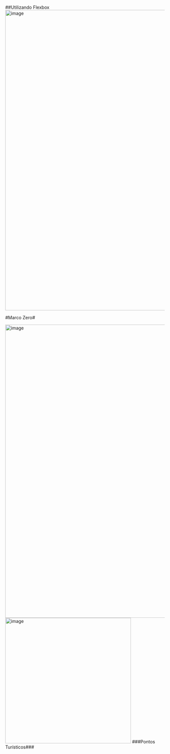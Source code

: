 ##Utilizando Flexbox
<img width="950" alt="image" src="https://github.com/brittoruth/Visit_Recife/assets/123418514/9542babd-9dd5-4a24-861b-a0effb8661f9">











#Marco Zero#

<img width="927" alt="image" src="https://github.com/brittoruth/Visit_Recife-/assets/123418514/761d18e9-8e48-4b87-b7ce-e4b5dc416d6b">



<img width="397" alt="image" src="https://github.com/brittoruth/Visit_Recife/assets/123418514/d078f3f6-2d7b-4001-b73e-46f232c97118">
###Pontos Turísticos###
